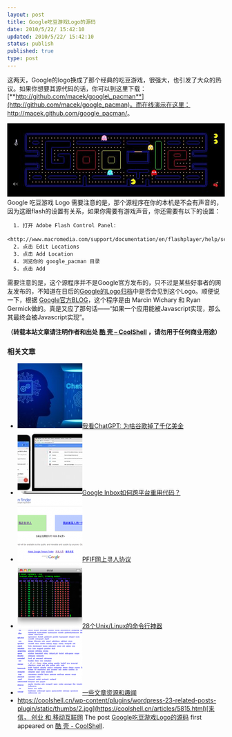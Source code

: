 ```yaml
---
layout: post
title: Google吃豆游戏Logo的源码
date: 2010/5/22/ 15:42:10
updated: 2010/5/22/ 15:42:10
status: publish
published: true
type: post
---
```


这两天，Google的logo换成了那个经典的吃豆游戏，很强大，也引发了大众的热议。如果你想要其源代码的话，你可以到这里下载：[**http://github.com/macek/google\_pacman**](http://github.com/macek/google_pacman)。而在线演示在这里：<http://macek.github.com/google_pacman/>。


![Google 吃豆游戏 Logo](../wp-content/uploads/2010/05/google_pacman.jpg "Google 吃豆游戏 Logo")Google 吃豆游戏 Logo
需要注意的是，那个源程序在你的本机是不会有声音的，因为这跟flash的设置有关系，如果你需要有游戏声音，你还需要有以下的设置：



```
  1. 打开 Adobe Flash Control Panel:
     <http://www.macromedia.com/support/documentation/en/flashplayer/help/settings_manager04.html>
  2. 点击 Edit Locations
  3. 点击 Add Location
  4. 浏览你的 google_pacman 目录
  5. 点击 Add
```

需要注意的是，这个源程序并不是Google官方发布的，只不过是某些好事者的网友发布的，不知道在日后的[Google的Logo归档](http://www.google.com/logos/index.html)中是否会见到这个Logo。顺便说一下，根据 [Google官方BLOG](http://googleblog.blogspot.com/2010/05/celebrating-pac-mans-30th-birthday.html)，这个程序是由 Marcin Wichary 和 Ryan Germick做的。真是又应了那句话——“如果一个应用能被Javascript实现，那么其最终会被Javascript实现”。



**（转载本站文章请注明作者和出处 [酷 壳 – CoolShell](https://coolshell.cn/) ，请勿用于任何商业用途）**



### 相关文章

* [![我看ChatGPT: 为啥谷歌掉了千亿美金](../wp-content/uploads/2023/02/chatgpt-150x150.jpg)](https://coolshell.cn/articles/22398.html)[我看ChatGPT: 为啥谷歌掉了千亿美金](https://coolshell.cn/articles/22398.html)
* [![Google Inbox如何跨平台重用代码？](../wp-content/uploads/2014/11/inbox2-640x264-150x150.jpg)](https://coolshell.cn/articles/12136.html)[Google Inbox如何跨平台重用代码？](https://coolshell.cn/articles/12136.html)
* [![PFIF网上寻人协议](../wp-content/uploads/2013/04/Google-Person-Finder-150x150.png)](https://coolshell.cn/articles/9508.html)[PFIF网上寻人协议](https://coolshell.cn/articles/9508.html)
* [![28个Unix/Linux的命令行神器](../wp-content/uploads/2012/07/dstat_screenshot-150x150.png)](https://coolshell.cn/articles/7829.html)[28个Unix/Linux的命令行神器](https://coolshell.cn/articles/7829.html)
* [![一些文章资源和趣闻](../wp-content/uploads/2011/11/stackparts.com_-150x150.png)](https://coolshell.cn/articles/5537.html)[一些文章资源和趣闻](https://coolshell.cn/articles/5537.html)
* [https://coolshell.cn/wp-content/plugins/wordpress-23-related-posts-plugin/static/thumbs/2.jpg](https://coolshell.cn/articles/5815.html)[来信， 创业 和 移动互联网](https://coolshell.cn/articles/5815.html)
The post [Google吃豆游戏Logo的源码](https://coolshell.cn/articles/2466.html) first appeared on [酷 壳 - CoolShell](https://coolshell.cn).